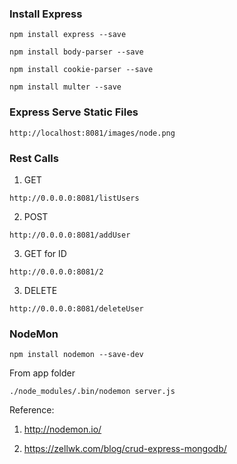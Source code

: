 ### Install Express

```
npm install express --save

npm install body-parser --save

npm install cookie-parser --save

npm install multer --save

```

### Express Serve Static Files

```
http://localhost:8081/images/node.png
```

### Rest Calls

1. GET

```
http://0.0.0.0:8081/listUsers
```

2. POST

```
http://0.0.0.0:8081/addUser
```

3. GET for ID

```
http://0.0.0.0:8081/2
```

3. DELETE

```
http://0.0.0.0:8081/deleteUser
```

### NodeMon

```
npm install nodemon --save-dev
```

From app folder

```
./node_modules/.bin/nodemon server.js
```


Reference:

1. http://nodemon.io/

2. https://zellwk.com/blog/crud-express-mongodb/

